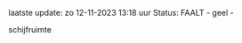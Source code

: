 laatste update: 
zo 12-11-2023 13:18   uur 
Status: FAALT - geel - 
<div class="service Y">schijfruimte</div>
